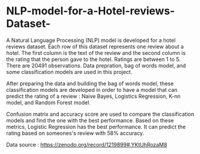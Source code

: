 # NLP-model-for-a-Hotel-reviews-Dataset-

A Natural Language Processing (NLP) model is developed for a hotel reviews dataset. Each row of this dataset represents one review about a hotel. The first column is the text of the review and the second column is the rating that the person gave to the hotel. Ratings are between 1 to 5. There are 20491 observations. Data prepration, bag of words model, and some classification models are used in this project. 

After preparing the data and building the bag of words model, these classification models are developed in order to have a model that can predict the rating of a review : Naive Bayes, Logistics Regression, K-nn model, and Random Forest model.

Confusion matrix and accuracy score are used to compare the classification models and find the one with the best performance. Based on these metrics, Logistic Regression has the best performance. It can predict the rating based on someones's review with 58% accuracy.



Data source : https://zenodo.org/record/1219899#.YKtUhRozaM8
